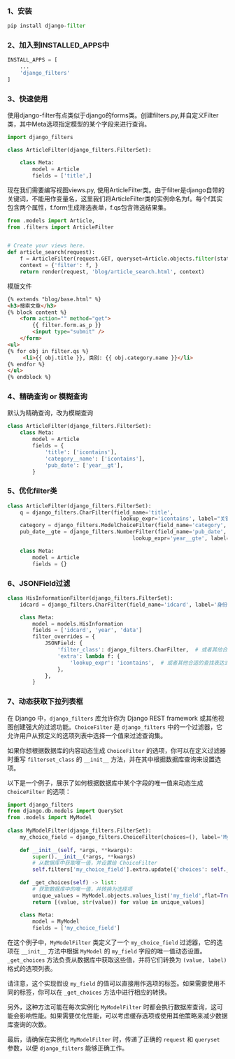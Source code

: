 ### 1、安装

```python
pip install django-filter
```
### 2、加入到INSTALLED_APPS中

```python
INSTALL_APPS = [
    ...
    'django_filters'
]
```

### 3、快速使用

使用django-filter有点类似于django的forms类。创建filters.py,并自定义Filter类，其中Meta选项指定模型的某个字段来进行查询。

```python
import django_filters

class ArticleFilter(django_filters.FilterSet):

    class Meta:
        model = Article
        fields = ['title',]
```

现在我们需要编写视图views.py, 使用ArticleFilter类。由于filter是django自带的关键词，不能用作变量名，这里我们将ArticleFilter类的实例命名为f。每个f其实包含两个属性，f.form生成筛选表单，f.qs包含筛选结果集。

```python
from .models import Article,
from .filters import ArticleFilter


# Create your views here.
def article_search(request):
    f = ArticleFilter(request.GET, queryset=Article.objects.filter(status='p'))
    context = {'filter': f, }
    return render(request, 'blog/article_search.html', context)
```

模版文件

```html
{% extends "blog/base.html" %}
<h3>搜索文章</h3>
{% block content %}
    <form action="" method="get">
		{{ filter.form.as_p }}
        <input type="submit" />
    </form>
<ul>
{% for obj in filter.qs %}
     <li>{{ obj.title }}, 类别: {{ obj.category.name }}</li>
{% endfor %}
</ul>
{% endblock %}
```

### 4、精确查询 or 模糊查询

默认为精确查询，改为模糊查询

```python
class ArticleFilter(django_filters.FilterSet):
    class Meta:
        model = Article
        fields = {
            'title': ['icontains'],
            'category__name': ['icontains'],
            'pub_date': ['year__gt'],
		}
```

### 5、优化filter类

```python
class ArticleFilter(django_filters.FilterSet):
    q = django_filters.CharFilter(field_name='title',
									lookup_expr='icontains', label="关键词")
    category = django_filters.ModelChoiceFilter(field_name='category', 													queryset=Category.objects.all(),)
    pub_date__gte = django_filters.NumberFilter(field_name='pub_date',
										lookup_expr='year__gte', label="发表年份>=")

    class Meta:
        model = Article
        fields = {}
```

### 6、JSONField过滤

```python
class HisInformationFilter(django_filters.FilterSet):
    idcard = django_filters.CharFilter(field_name='idcard', label='身份证号', lookup_expr='icontains')

    class Meta:
        model = models.HisInformation
        fields = ['idcard', 'year', 'data']
        filter_overrides = {
            JSONField: {
                'filter_class': django_filters.CharFilter,  # 或者其他合适的过滤器类
                'extra': lambda f: {
                    'lookup_expr': 'icontains',  # 或者其他合适的查找表达式
                },
            },
        }
```

### 7、动态获取下拉列表框

 在 Django 中，`django_filters` 库允许你为 Django REST framework 或其他视图创建强大的过滤功能。`ChoiceFilter` 是 `django_filters` 中的一个过滤器，它允许用户从预定义的选项列表中选择一个值来过滤查询集。

如果你想根据数据库的内容动态生成 `ChoiceFilter` 的选项，你可以在定义过滤器时重写 `filterset_class` 的 `__init__` 方法，并在其中根据数据库查询来设置选项。

以下是一个例子，展示了如何根据数据库中某个字段的唯一值来动态生成 `ChoiceFilter` 的选项：

```python
import django_filters  
from django.db.models import QuerySet  
from .models import MyModel  
  
class MyModelFilter(django_filters.FilterSet):  
    my_choice_field = django_filters.ChoiceFilter(choices=(), label='My Choice Field')  
  
    def __init__(self, *args, **kwargs):  
        super().__init__(*args, **kwargs)  
        # 从数据库中获取唯一值，并设置给 ChoiceFilter  
        self.filters['my_choice_field'].extra.update({'choices': self._get_choices()})  
  
    def _get_choices(self) -> list:  
        # 获取数据库中的唯一值，并转换为选择项  
        unique_values = MyModel.objects.values_list('my_field',flat=True).distinct().order_by('my_field')  
        return [(value, str(value)) for value in unique_values]  
  
    class Meta:  
        model = MyModel  
        fields = ['my_choice_field']
```

在这个例子中，`MyModelFilter` 类定义了一个 `my_choice_field` 过滤器，它的选项在 `__init__` 方法中根据 `MyModel` 的 `my_field` 字段的唯一值动态设置。`_get_choices` 方法负责从数据库中获取这些值，并将它们转换为 `(value, label)` 格式的选项列表。

请注意，这个实现假设 `my_field` 的值可以直接用作选项的标签。如果需要使用不同的标签，你可以在 `_get_choices` 方法中进行相应的转换。

另外，这种方法可能在每次实例化 `MyModelFilter` 时都会执行数据库查询，这可能会影响性能。如果需要优化性能，可以考虑缓存选项或使用其他策略来减少数据库查询的次数。

最后，请确保在实例化 `MyModelFilter` 时，传递了正确的 `request` 和 `queryset` 参数，以便 `django_filters` 能够正确工作。

